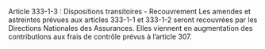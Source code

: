 Article 333-1-3 : Dispositions transitoires - Recouvrement
Les amendes et astreintes prévues aux articles 333-1-1 et 333-1-2 seront recouvrées par les Directions Nationales des Assurances.
Elles viennent en augmentation des contributions aux frais de contrôle prévus à l’article 307.